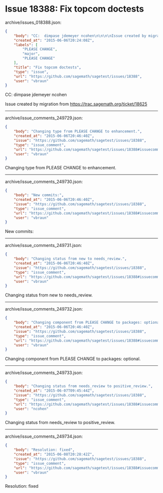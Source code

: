 # Issue 18388: Fix topcom doctests

archive/issues_018388.json:
```json
{
    "body": "CC:  dimpase jdemeyer ncohen\n\n\n\nIssue created by migration from https://trac.sagemath.org/ticket/18625\n\n",
    "created_at": "2015-06-06T20:24:08Z",
    "labels": [
        "PLEASE CHANGE",
        "major",
        "PLEASE CHANGE"
    ],
    "title": "Fix topcom doctests",
    "type": "issue",
    "url": "https://github.com/sagemath/sagetest/issues/18388",
    "user": "vbraun"
}
```
CC:  dimpase jdemeyer ncohen



Issue created by migration from https://trac.sagemath.org/ticket/18625





---

archive/issue_comments_249729.json:
```json
{
    "body": "Changing type from PLEASE CHANGE to enhancement.",
    "created_at": "2015-06-06T20:46:40Z",
    "issue": "https://github.com/sagemath/sagetest/issues/18388",
    "type": "issue_comment",
    "url": "https://github.com/sagemath/sagetest/issues/18388#issuecomment-249729",
    "user": "vbraun"
}
```

Changing type from PLEASE CHANGE to enhancement.



---

archive/issue_comments_249730.json:
```json
{
    "body": "New commits:",
    "created_at": "2015-06-06T20:46:40Z",
    "issue": "https://github.com/sagemath/sagetest/issues/18388",
    "type": "issue_comment",
    "url": "https://github.com/sagemath/sagetest/issues/18388#issuecomment-249730",
    "user": "vbraun"
}
```

New commits:



---

archive/issue_comments_249731.json:
```json
{
    "body": "Changing status from new to needs_review.",
    "created_at": "2015-06-06T20:46:40Z",
    "issue": "https://github.com/sagemath/sagetest/issues/18388",
    "type": "issue_comment",
    "url": "https://github.com/sagemath/sagetest/issues/18388#issuecomment-249731",
    "user": "vbraun"
}
```

Changing status from new to needs_review.



---

archive/issue_comments_249732.json:
```json
{
    "body": "Changing component from PLEASE CHANGE to packages: optional.",
    "created_at": "2015-06-06T20:46:40Z",
    "issue": "https://github.com/sagemath/sagetest/issues/18388",
    "type": "issue_comment",
    "url": "https://github.com/sagemath/sagetest/issues/18388#issuecomment-249732",
    "user": "vbraun"
}
```

Changing component from PLEASE CHANGE to packages: optional.



---

archive/issue_comments_249733.json:
```json
{
    "body": "Changing status from needs_review to positive_review.",
    "created_at": "2015-06-07T09:45:44Z",
    "issue": "https://github.com/sagemath/sagetest/issues/18388",
    "type": "issue_comment",
    "url": "https://github.com/sagemath/sagetest/issues/18388#issuecomment-249733",
    "user": "ncohen"
}
```

Changing status from needs_review to positive_review.



---

archive/issue_comments_249734.json:
```json
{
    "body": "Resolution: fixed",
    "created_at": "2015-06-08T20:28:42Z",
    "issue": "https://github.com/sagemath/sagetest/issues/18388",
    "type": "issue_comment",
    "url": "https://github.com/sagemath/sagetest/issues/18388#issuecomment-249734",
    "user": "vbraun"
}
```

Resolution: fixed
